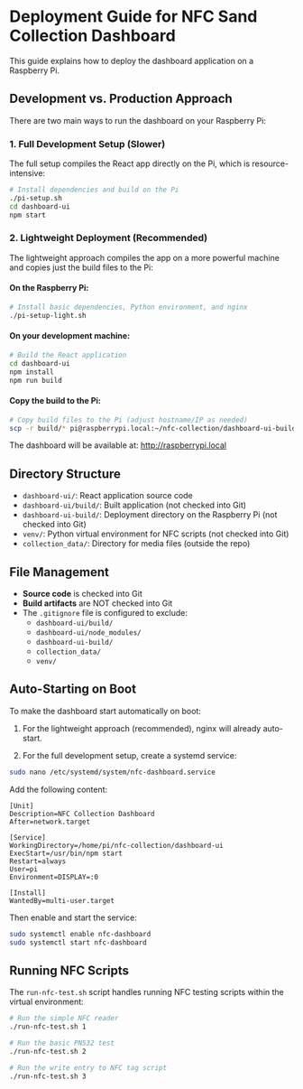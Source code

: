 # Deployment Guide for NFC Sand Collection Dashboard

This guide explains how to deploy the dashboard application on a Raspberry Pi.

## Development vs. Production Approach

There are two main ways to run the dashboard on your Raspberry Pi:

### 1. Full Development Setup (Slower)

The full setup compiles the React app directly on the Pi, which is resource-intensive:

```bash
# Install dependencies and build on the Pi
./pi-setup.sh
cd dashboard-ui
npm start
```

### 2. Lightweight Deployment (Recommended)

The lightweight approach compiles the app on a more powerful machine and copies just the build files to the Pi:

#### On the Raspberry Pi:
```bash
# Install basic dependencies, Python environment, and nginx
./pi-setup-light.sh
```

#### On your development machine:
```bash
# Build the React application
cd dashboard-ui
npm install
npm run build
```

#### Copy the build to the Pi:
```bash
# Copy build files to the Pi (adjust hostname/IP as needed)
scp -r build/* pi@raspberrypi.local:~/nfc-collection/dashboard-ui-build/
```

The dashboard will be available at: http://raspberrypi.local

## Directory Structure

- `dashboard-ui/`: React application source code
- `dashboard-ui/build/`: Built application (not checked into Git)
- `dashboard-ui-build/`: Deployment directory on the Raspberry Pi (not checked into Git)
- `venv/`: Python virtual environment for NFC scripts (not checked into Git)
- `collection_data/`: Directory for media files (outside the repo)

## File Management

- **Source code** is checked into Git
- **Build artifacts** are NOT checked into Git
- The `.gitignore` file is configured to exclude:
  - `dashboard-ui/build/`
  - `dashboard-ui/node_modules/`
  - `dashboard-ui-build/`
  - `collection_data/`
  - `venv/`

## Auto-Starting on Boot

To make the dashboard start automatically on boot:

1. For the lightweight approach (recommended), nginx will already auto-start.

2. For the full development setup, create a systemd service:

```bash
sudo nano /etc/systemd/system/nfc-dashboard.service
```

Add the following content:
```
[Unit]
Description=NFC Collection Dashboard
After=network.target

[Service]
WorkingDirectory=/home/pi/nfc-collection/dashboard-ui
ExecStart=/usr/bin/npm start
Restart=always
User=pi
Environment=DISPLAY=:0

[Install]
WantedBy=multi-user.target
```

Then enable and start the service:
```bash
sudo systemctl enable nfc-dashboard
sudo systemctl start nfc-dashboard
```

## Running NFC Scripts

The `run-nfc-test.sh` script handles running NFC testing scripts within the virtual environment:

```bash
# Run the simple NFC reader
./run-nfc-test.sh 1

# Run the basic PN532 test
./run-nfc-test.sh 2

# Run the write entry to NFC tag script
./run-nfc-test.sh 3
```